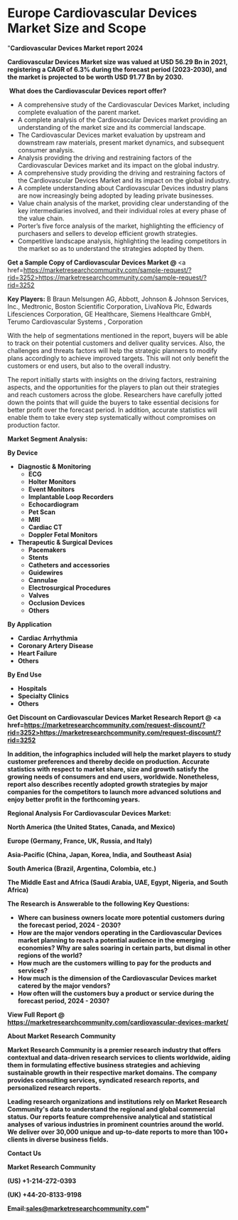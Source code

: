 # Europe Cardiovascular Devices Market Size and Scope 
"<strong>Cardiovascular Devices Market report 2024</strong>

<strong>Cardiovascular Devices Market size was valued at USD 56.29 Bn in 2021, registering a CAGR of 6.3% during the forecast period (2023-2030), and the market is projected to be worth USD 91.77 Bn by 2030.</strong>

 <strong><b>What does the Cardiovascular Devices report offer?</b></strong>
<ul>
  <li>A comprehensive study of the Cardiovascular Devices Market, including complete evaluation of the parent market.</li>
  <li>A complete analysis of the Cardiovascular Devices market providing an understanding of the market size and its commercial landscape.</li>
  <li>The Cardiovascular Devices market evaluation by upstream and downstream raw materials, present market dynamics, and subsequent consumer analysis.</li>
  <li>Analysis providing the driving and restraining factors of the Cardiovascular Devices market and its impact on the global industry.</li>
  <li>A comprehensive study providing the driving and restraining factors of the Cardiovascular Devices Market and its impact on the global industry.</li>
  <li>A complete understanding about Cardiovascular Devices industry plans are now increasingly being adopted by leading private businesses.</li>
  <li>Value chain analysis of the market, providing clear understanding of the key intermediaries involved, and their individual roles at every phase of the value chain.</li>
  <li>Porter’s five force analysis of the market, highlighting the efficiency of purchasers and sellers to develop efficient growth strategies.</li>
  <li>Competitive landscape analysis, highlighting the leading competitors in the market so as to understand the strategies adopted by them.</li>
</ul>

<strong>Get a Sample Copy of Cardiovascular Devices Market @ </strong><a href=https://marketresearchcommunity.com/sample-request/?rid=3252><u>https://marketresearchcommunity.com/sample-request/?rid=3252</u></a>

<strong>Key Players:</strong> 
B Braun Melsungen AG, Abbott, Johnson &amp; Johnson Services, Inc., Medtronic, Boston Scientific Corporation, LivaNova Plc, Edwards Lifesciences Corporation, GE Healthcare, Siemens Healthcare GmbH, Terumo Cardiovascular Systems , Corporation

With the help of segmentations mentioned in the report, buyers will be able to track on their potential customers and deliver quality services. Also, the challenges and threats factors will help the strategic planners to modify plans accordingly to achieve improved targets. This will not only benefit the customers or end users, but also to the overall industry.

The report initially starts with insights on the driving factors, restraining aspects, and the opportunities for the players to plan out their strategies and reach customers across the globe. Researchers have carefully jotted down the points that will guide the buyers to take essential decisions for better profit over the forecast period. In addition, accurate statistics will enable them to take every step systematically without compromises on production factor.

<strong>Market Segment Analysis:</strong>


<strong><strong>By Device </strong></h4>
<ul>
 	<li>Diagnostic &amp; Monitoring
<ul>
 	<li>ECG</li>
 	<li>Holter Monitors</li>
 	<li>Event Monitors</li>
 	<li>Implantable Loop Recorders</li>
 	<li>Echocardiogram</li>
 	<li>Pet Scan</li>
 	<li>MRI</li>
 	<li>Cardiac CT</li>
 	<li>Doppler Fetal Monitors</li>
</ul>
</li>
 	<li>Therapeutic &amp; Surgical Devices
<ul>
 	<li>Pacemakers</li>
 	<li>Stents</li>
 	<li>Catheters and accessories</li>
 	<li>Guidewires</li>
 	<li>Cannulae</li>
 	<li>Electrosurgical Procedures</li>
 	<li>Valves</li>
 	<li>Occlusion Devices</li>
 	<li>Others</li>
</ul>
</li>
</ul>
<strong><strong>By Application</strong></h4>
<ul>
 	<li>Cardiac Arrhythmia</li>
 	<li>Coronary Artery Disease</li>
 	<li>Heart Failure</li>
 	<li>Others</li>
</ul>
<strong><strong>By End Use</strong></h4>
<ul>
 	<li>Hospitals</li>
 	<li>Specialty Clinics</li>
 	<li>Others</li>
</ul>

<strong>Get Discount on Cardiovascular Devices Market Research Report @ </b></strong><a href=https://marketresearchcommunity.com/request-discount/?rid=3252><u>https://marketresearchcommunity.com/request-discount/?rid=3252</u></a>

In addition, the infographics included will help the market players to study customer preferences and thereby decide on production. Accurate statistics with respect to market share, size and growth satisfy the growing needs of consumers and end users, worldwide. Nonetheless, report also describes recently adopted growth strategies by major companies for the competitors to launch more advanced solutions and enjoy better profit in the forthcoming years.

<strong>Regional Analysis For Cardiovascular Devices Market:</strong>

<strong>North America</strong> (the United States, Canada, and Mexico)

<strong>Europe</strong> (Germany, France, UK, Russia, and Italy)

<strong>Asia-Pacific</strong> (China, Japan, Korea, India, and Southeast Asia)

<strong>South America</strong> (Brazil, Argentina, Colombia, etc.)

<strong>The Middle East and Africa</strong> (Saudi Arabia, UAE, Egypt, Nigeria, and South Africa)

<strong>The Research is Answerable to the following Key Questions:</strong>
<ul>
 	<li>Where can business owners locate more potential customers during the forecast period, 2024 - 2030?</li>
 	<li>How are the major vendors operating in the Cardiovascular Devices market planning to reach a potential audience in the emerging economies? Why are sales soaring in certain parts, but dismal in other regions of the world?</li>
 	<li>How much are the customers willing to pay for the products and services?</li>
 	<li>How much is the dimension of the Cardiovascular Devices market catered by the major vendors?</li>
 	<li>How often will the customers buy a product or service during the forecast period, 2024 - 2030?</li>
</ul>

<strong>View Full Report @</strong> <a href=https://marketresearchcommunity.com/cardiovascular-devices-market/>https://marketresearchcommunity.com/cardiovascular-devices-market/</a>

<strong>About Market Research Community</strong>

Market Research Community is a premier research industry that offers contextual and data-driven research services to clients worldwide, aiding them in formulating effective business strategies and achieving sustainable growth in their respective market domains. The company provides consulting services, syndicated research reports, and personalized research reports.

Leading research organizations and institutions rely on Market Research Community's data to understand the regional and global commercial status. Our reports feature comprehensive analytical and statistical analyses of various industries in prominent countries around the world. We deliver over 30,000 unique and up-to-date reports to more than 100+ clients in diverse business fields.

<strong>Contact Us</strong>

<strong>Market Research Community</strong>

(US) +1-214-272-0393

(UK) +44-20-8133-9198

<strong>Email:</strong>sales@marketresearchcommunity.com"
